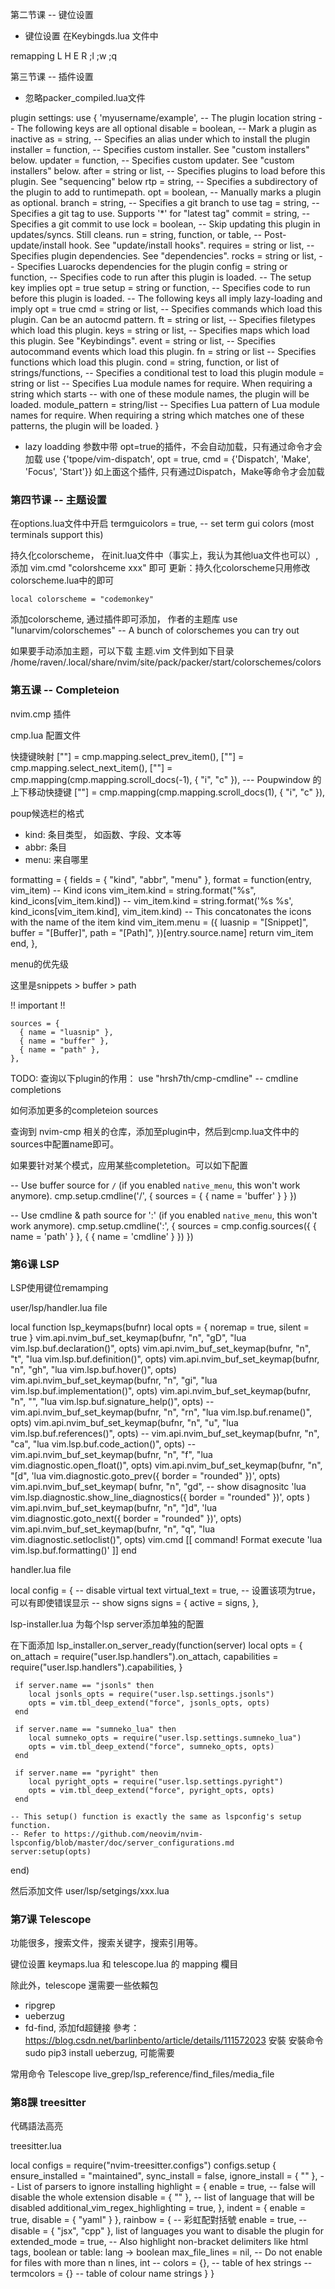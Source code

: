 第二节课 -- 键位设置
- 键位设置 在Keybingds.lua 文件中

remapping L H E R ;l ;w ;q


第三节课 -- 插件设置
- 忽略packer_compiled.lua文件

plugin settings:
use {
  'myusername/example',        -- The plugin location string
  -- The following keys are all optional
  disable = boolean,           -- Mark a plugin as inactive
  as = string,                 -- Specifies an alias under which to install the plugin
  installer = function,        -- Specifies custom installer. See "custom installers" below.
  updater = function,          -- Specifies custom updater. See "custom installers" below.
  after = string or list,      -- Specifies plugins to load before this plugin. See "sequencing" below
  rtp = string,                -- Specifies a subdirectory of the plugin to add to runtimepath.
  opt = boolean,               -- Manually marks a plugin as optional.
  branch = string,             -- Specifies a git branch to use
  tag = string,                -- Specifies a git tag to use. Supports '*' for "latest tag"
  commit = string,             -- Specifies a git commit to use
  lock = boolean,              -- Skip updating this plugin in updates/syncs. Still cleans.
  run = string, function, or table, -- Post-update/install hook. See "update/install hooks".
  requires = string or list,   -- Specifies plugin dependencies. See "dependencies".
  rocks = string or list,      -- Specifies Luarocks dependencies for the plugin
  config = string or function, -- Specifies code to run after this plugin is loaded.
  -- The setup key implies opt = true
  setup = string or function,  -- Specifies code to run before this plugin is loaded.
  -- The following keys all imply lazy-loading and imply opt = true
  cmd = string or list,        -- Specifies commands which load this plugin. Can be an autocmd pattern.
  ft = string or list,         -- Specifies filetypes which load this plugin.
  keys = string or list,       -- Specifies maps which load this plugin. See "Keybindings".
  event = string or list,      -- Specifies autocommand events which load this plugin.
  fn = string or list          -- Specifies functions which load this plugin.
  cond = string, function, or list of strings/functions,   -- Specifies a conditional test to load this plugin
  module = string or list      -- Specifies Lua module names for require. When requiring a string which starts
                               -- with one of these module names, the plugin will be loaded.
  module_pattern = string/list -- Specifies Lua pattern of Lua module names for require. When
  requiring a string which matches one of these patterns, the plugin will be loaded.
}

- lazy loadding
参数中带 opt=true的插件，不会自动加载，只有通过命令才会加载
 use {'tpope/vim-dispatch', opt = true, cmd = {'Dispatch', 'Make', 'Focus', 'Start'}}
如上面这个插件, 只有通过Dispatch，Make等命令才会加载

### 第四节课 -- 主题设置
在options.lua文件中开启
termguicolors = true,                    -- set term gui colors (most terminals support this)

持久化colorscheme， 在init.lua文件中（事实上，我认为其他lua文件也可以）, 添加 vim.cmd "colorshceme xxx" 即可
更新：持久化colorscheme只用修改colorscheme.lua中的即可

```
local colorscheme = "codemonkey"
```

添加colorscheme, 通过插件即可添加， 作者的主题库
use "lunarvim/colorschemes" -- A bunch of colorschemes you can try out

如果要手动添加主题，可以下载 主题.vim 文件到如下目录
/home/raven/.local/share/nvim/site/pack/packer/start/colorschemes/colors



### 第五课 -- Completeion

nvim.cmp 插件

cmp.lua 配置文件

快捷键映射
  ["<C-k>"] = cmp.mapping.select_prev_item(),
  ["<C-j>"] = cmp.mapping.select_next_item(),
  ["<C-b>"] = cmp.mapping(cmp.mapping.scroll_docs(-1), { "i", "c" }),  --- Poupwindow 的上下移动快捷键
  ["<C-f>"] = cmp.mapping(cmp.mapping.scroll_docs(1), { "i", "c" }),

poup候选栏的格式
- kind: 条目类型， 如函数、字段、文本等
- abbr: 条目
- menu: 来自哪里

formatting = {
  fields = { "kind", "abbr", "menu" },
  format = function(entry, vim_item)
    -- Kind icons
    vim_item.kind = string.format("%s", kind_icons[vim_item.kind])
    -- vim_item.kind = string.format('%s %s', kind_icons[vim_item.kind], vim_item.kind) -- This concatonates the icons with the name of the item kind
    vim_item.menu = ({
      luasnip = "[Snippet]",
      buffer = "[Buffer]",
      path = "[Path]",
    })[entry.source.name]
    return vim_item
  end,
},


menu的优先级

这里是snippets > buffer > path

!! important !!

```
sources = {
  { name = "luasnip" },
  { name = "buffer" },
  { name = "path" },
},
```

TODO: 查询以下plugin的作用：
use "hrsh7th/cmp-cmdline" -- cmdline completions

如何添加更多的completeion sources

查询到 nvim-cmp 相关的仓库，添加至plugin中，然后到cmp.lua文件中的sources中配置name即可。

如果要针对某个模式，应用某些completetion。可以如下配置

-- Use buffer source for `/` (if you enabled `native_menu`, this won't work anymore).
cmp.setup.cmdline('/', {
  sources = {
    { name = 'buffer' }
  }
})

-- Use cmdline & path source for ':' (if you enabled `native_menu`, this won't work anymore).
cmp.setup.cmdline(':', {
  sources = cmp.config.sources({
    { name = 'path' }
  }, {
    { name = 'cmdline' }
  })
})


### 第6课 LSP

LSP使用键位remamping

user/lsp/handler.lua file

local function lsp_keymaps(bufnr)
  local opts = { noremap = true, silent = true }
  vim.api.nvim_buf_set_keymap(bufnr, "n", "gD", "<cmd>lua vim.lsp.buf.declaration()<CR>", opts)
  vim.api.nvim_buf_set_keymap(bufnr, "n", "<leader>t", "<cmd>lua vim.lsp.buf.definition()<CR>", opts)
  vim.api.nvim_buf_set_keymap(bufnr, "n", "gh", "<cmd>lua vim.lsp.buf.hover()<CR>", opts)
  vim.api.nvim_buf_set_keymap(bufnr, "n", "gi", "<cmd>lua vim.lsp.buf.implementation()<CR>", opts)
  vim.api.nvim_buf_set_keymap(bufnr, "n", "<C-k>", "<cmd>lua vim.lsp.buf.signature_help()<CR>", opts)
  -- vim.api.nvim_buf_set_keymap(bufnr, "n", "<leader>rn", "<cmd>lua vim.lsp.buf.rename()<CR>", opts)
  vim.api.nvim_buf_set_keymap(bufnr, "n", "<leader>u", "<cmd>lua vim.lsp.buf.references()<CR>", opts)
  -- vim.api.nvim_buf_set_keymap(bufnr, "n", "<leader>ca", "<cmd>lua vim.lsp.buf.code_action()<CR>", opts)
  -- vim.api.nvim_buf_set_keymap(bufnr, "n", "<leader>f", "<cmd>lua vim.diagnostic.open_float()<CR>", opts)
  vim.api.nvim_buf_set_keymap(bufnr, "n", "[d", '<cmd>lua vim.diagnostic.goto_prev({ border = "rounded" })<CR>', opts)
  vim.api.nvim_buf_set_keymap(
    bufnr,
    "n",
    "gd",   -- show disagnositc
    '<cmd>lua vim.lsp.diagnostic.show_line_diagnostics({ border = "rounded" })<CR>',
    opts
  )
  vim.api.nvim_buf_set_keymap(bufnr, "n", "]d", '<cmd>lua vim.diagnostic.goto_next({ border = "rounded" })<CR>', opts)
  vim.api.nvim_buf_set_keymap(bufnr, "n", "<leader>q", "<cmd>lua vim.diagnostic.setloclist()<CR>", opts)
  vim.cmd [[ command! Format execute 'lua vim.lsp.buf.formatting()' ]]
end


handler.lua file


local config = {
  -- disable virtual text
  virtual_text = true,   -- 设置该项为true， 可以有即使错误显示
  -- show signs
  signs = {
    active = signs,
  },



lsp-installer.lua
为每个lsp server添加单独的配置

在下面添加
lsp_installer.on_server_ready(function(server)
	local opts = {
		on_attach = require("user.lsp.handlers").on_attach,
		capabilities = require("user.lsp.handlers").capabilities,
	}

	 if server.name == "jsonls" then
	 	local jsonls_opts = require("user.lsp.settings.jsonls")
	 	opts = vim.tbl_deep_extend("force", jsonls_opts, opts)
	 end

	 if server.name == "sumneko_lua" then
	 	local sumneko_opts = require("user.lsp.settings.sumneko_lua")
	 	opts = vim.tbl_deep_extend("force", sumneko_opts, opts)
	 end

	 if server.name == "pyright" then
	 	local pyright_opts = require("user.lsp.settings.pyright")
	 	opts = vim.tbl_deep_extend("force", pyright_opts, opts)
	 end

	-- This setup() function is exactly the same as lspconfig's setup function.
	-- Refer to https://github.com/neovim/nvim-lspconfig/blob/master/doc/server_configurations.md
	server:setup(opts)
end)

然后添加文件 user/lsp/setgings/xxx.lua


### 第7课 Telescope
功能很多，搜索文件，搜索关键字，搜索引用等。

键位设置 keymaps.lua  和 telescope.lua 的 mapping 欄目

除此外，telescope 還需要一些依賴包

- ripgrep
- ueberzug
- fd-find, 添加fd超鏈接
參考：https://blog.csdn.net/barlinbento/article/details/111572023 安裝
  安裝命令 sudo pip3 install ueberzug, 可能需要

常用命令
Telescope live_grep/lsp_reference/find_files/media_file

### 第8課 treesitter

代碼語法高亮

treesitter.lua


local configs = require("nvim-treesitter.configs")
configs.setup {
  ensure_installed = "maintained",
  sync_install = false,
  ignore_install = { "" }, -- List of parsers to ignore installing
  highlight = {
    enable = true, -- false will disable the whole extension
    disable = { "" }, -- list of language that will be disabled
    additional_vim_regex_highlighting = true,
  },
  indent = { enable = true, disable = { "yaml" } },
  rainbow = {   -- 彩虹配對括號
    enable = true,
    -- disable = { "jsx", "cpp" }, list of languages you want to disable the plugin for
    extended_mode = true, -- Also highlight non-bracket delimiters like html tags, boolean or table: lang -> boolean
    max_file_lines = nil, -- Do not enable for files with more than n lines, int
    -- colors = {}, -- table of hex strings
    -- termcolors = {} -- table of colour name strings
  }
}



